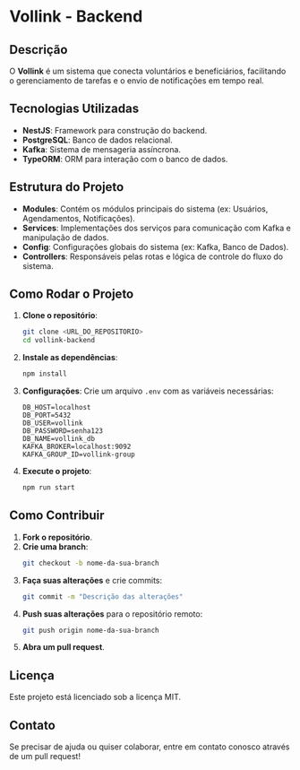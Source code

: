 
# Vollink - Backend

## Descrição
O **Vollink** é um sistema que conecta voluntários e beneficiários, facilitando o gerenciamento de tarefas e o envio de notificações em tempo real.

## Tecnologias Utilizadas
- **NestJS**: Framework para construção do backend.
- **PostgreSQL**: Banco de dados relacional.
- **Kafka**: Sistema de mensageria assíncrona.
- **TypeORM**: ORM para interação com o banco de dados.

## Estrutura do Projeto
- **Modules**: Contém os módulos principais do sistema (ex: Usuários, Agendamentos, Notificações).
- **Services**: Implementações dos serviços para comunicação com Kafka e manipulação de dados.
- **Config**: Configurações globais do sistema (ex: Kafka, Banco de Dados).
- **Controllers**: Responsáveis pelas rotas e lógica de controle do fluxo do sistema.

## Como Rodar o Projeto

1. **Clone o repositório**:
   ```bash
   git clone <URL_DO_REPOSITORIO>
   cd vollink-backend
   ```

2. **Instale as dependências**:
   ```bash
   npm install
   ```

3. **Configurações**:
   Crie um arquivo `.env` com as variáveis necessárias:
   ```plaintext
   DB_HOST=localhost
   DB_PORT=5432
   DB_USER=vollink
   DB_PASSWORD=senha123
   DB_NAME=vollink_db
   KAFKA_BROKER=localhost:9092
   KAFKA_GROUP_ID=vollink-group
   ```

4. **Execute o projeto**:
   ```bash
   npm run start
   ```

## Como Contribuir

1. **Fork o repositório**.
2. **Crie uma branch**:
   ```bash
   git checkout -b nome-da-sua-branch
   ```
3. **Faça suas alterações** e crie commits:
   ```bash
   git commit -m "Descrição das alterações"
   ```
4. **Push suas alterações** para o repositório remoto:
   ```bash
   git push origin nome-da-sua-branch
   ```
5. **Abra um pull request**.

## Licença
Este projeto está licenciado sob a licença MIT.

## Contato
Se precisar de ajuda ou quiser colaborar, entre em contato conosco através de um pull request!
